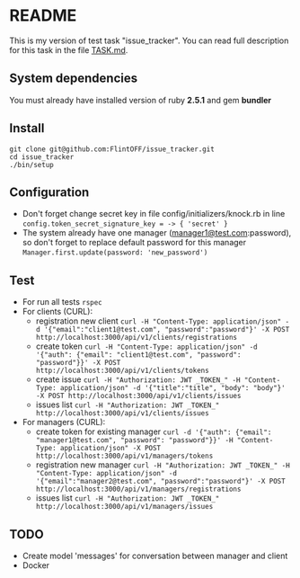 # README

This is my version of test task "issue_tracker". 
You can read full description for this task in the file [TASK.md](TASK.md).

## System dependencies
You must already have installed version of ruby **2.5.1** and gem **bundler**

## Install
```
git clone git@github.com:FlintOFF/issue_tracker.git
cd issue_tracker
./bin/setup
```

## Configuration
* Don't forget change secret key in file config/initializers/knock.rb in line `config.token_secret_signature_key = -> { 'secret' }`
* The system already have one manager (manager1@test.com:password), so don't forget to replace default password for this manager `Manager.first.update(password: 'new_password')` 

## Test
* For run all tests `rspec`
* For clients (CURL):
    - registration new client `curl -H "Content-Type: application/json" -d '{"email":"client1@test.com", "password":"password"}' -X POST http://localhost:3000/api/v1/clients/registrations`
    - create token `curl -H "Content-Type: application/json" -d '{"auth": {"email": "client1@test.com", "password": "password"}}' -X POST http://localhost:3000/api/v1/clients/tokens`
    - create issue `curl -H "Authorization: JWT _TOKEN_" -H "Content-Type: application/json" -d '{"title":"title", "body": "body"}' -X POST http://localhost:3000/api/v1/clients/issues` 
    - issues list `curl -H "Authorization: JWT _TOKEN_" http://localhost:3000/api/v1/clients/issues` 
* For managers (CURL):
    - create token for existing manager `curl -d '{"auth": {"email": "manager1@test.com", "password": "password"}}' -H "Content-Type: application/json" -X POST http://localhost:3000/api/v1/managers/tokens`
    - registration new manager `curl -H "Authorization: JWT _TOKEN_" -H "Content-Type: application/json" -d '{"email":"manager2@test.com", "password":"password"}' -X POST http://localhost:3000/api/v1/managers/registrations` 
    - issues list `curl -H "Authorization: JWT _TOKEN_" http://localhost:3000/api/v1/managers/issues`

## TODO
* Create model 'messages' for conversation between manager and client
* Docker


